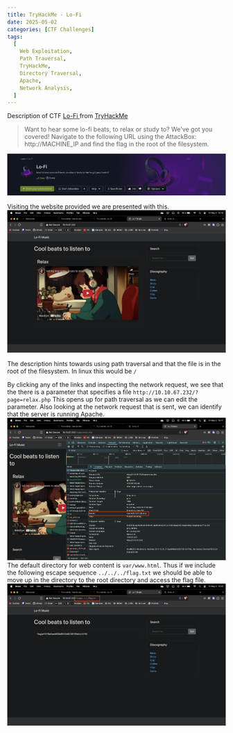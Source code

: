 ```yaml
---
title: TryHackMe - Lo-Fi
date: 2025-05-02
categories: [CTF Challenges]
tags:
  [
    Web Exploitation,
    Path Traversal,
    TryHackMe,
    Directory Traversal,
    Apache,
    Network Analysis,
  ]
---
```


Description of CTF [Lo-Fi
](https://tryhackme.com/room/lofi) from [TryHackMe](https://tryhackme.com/)

> Want to hear some lo-fi beats, to relax or study to? We've got you covered! Navigate to the following URL using the AttackBox: http://MACHINE_IP and find the flag in the root of the filesystem.

![img-description](/assets/img/thm-lofi-banner.png)

Visiting the website provided we are presented with this.
![img-description](/assets/img/thm-lofi-website.png)

The description hints towards using path traversal and that the file is in the root of the filesystem. In linux this would be `/`

By clicking any of the links and inspecting the network request, we see that the there is a parameter that specifies a file
`http://10.10.67.232/?page=relax.php`
This opens up for path traversal as we can edit the parameter. Also looking at the network request that is sent, we can identify that the server is running Apache.
![img-description](/assets/img/thm-lofi-inspect.png)
The default directory for web content is `var/www.html`. Thus if we include the following escape sequence `../../../flag.txt` we should be able to move up in the directory to the root directory and access the flag file.
![img-description](/assets/img/thm-lofi-url.png)
